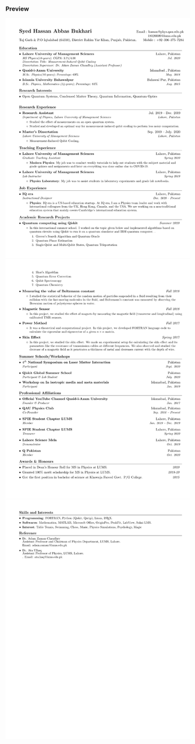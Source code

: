 ### Preview
![Resume Screenshot](/cv-1.png)
![Resume Screenshot](/cv-2.png)
![Resume Screenshot](/cv-3.png)

